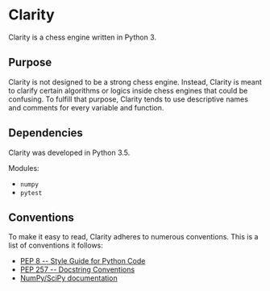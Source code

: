 # Clarity

Clarity is a chess engine written in Python 3.

## Purpose

Clarity is not designed to be a strong chess engine. 
Instead, Clarity is meant to clarify certain algorithms or logics inside chess engines that could be confusing.
To fulfill that purpose, Clarity tends to use descriptive names and comments for every variable and function.

## Dependencies

Clarity was developed in Python 3.5.

Modules:
 * `numpy`  
 * `pytest`  

## Conventions
To make it easy to read, Clarity adheres to numerous conventions. This is a list of conventions it follows:

 * [PEP 8 -- Style Guide for Python Code](https://www.python.org/dev/peps/pep-0008/)
 * [PEP 257 -- Docstring Conventions](https://www.python.org/dev/peps/pep-0257/)
 * [NumPy/SciPy documentation](https://github.com/numpy/numpy/blob/master/doc/HOWTO_DOCUMENT.rst.txt)
